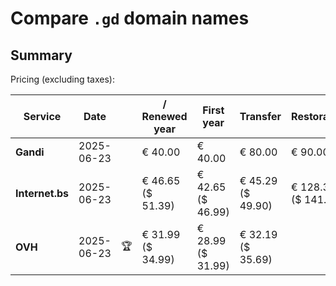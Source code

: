 # Compare `.gd` domain names

## Summary

Pricing (excluding taxes):

| Service | Date |  | / Renewed year | First year | Transfer | Restoration |
|--|--|--|--|--|--|--|
| **Gandi** | 2025-06-23 |  | € 40.00 | € 40.00 | € 80.00 | € 90.00 |
| **Internet.bs** | 2025-06-23 |  | € 46.65<br>($ 51.39) | € 42.65<br>($ 46.99) | € 45.29<br>($ 49.90) | € 128.39<br>($ 141.39) |
| **OVH** | 2025-06-23 | 🏆 | € 31.99<br>($ 34.99) | € 28.99<br>($ 31.99) | € 32.19<br>($ 35.69) |  |
